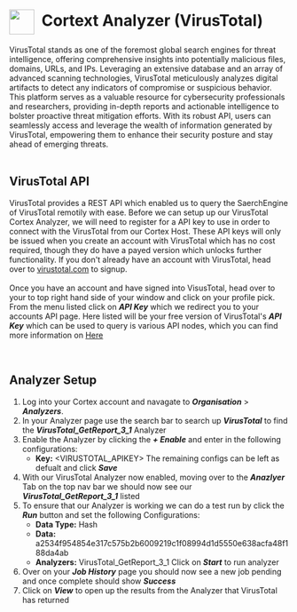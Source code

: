 # <img align="center" src="https://www.virustotal.com/gui/images/manifest/icon-144x144.png" height="45px" width="45px">&nbsp; Cortext Analyzer (VirusTotal)
VirusTotal stands as one of the foremost global search engines for threat intelligence, offering comprehensive insights into potentially malicious files, domains, URLs, and IPs. 
Leveraging an extensive database and an array of advanced scanning technologies, VirusTotal meticulously analyzes digital artifacts to detect any indicators of compromise or suspicious behavior. 
This platform serves as a valuable resource for cybersecurity professionals and researchers, providing in-depth reports and actionable intelligence to bolster proactive threat mitigation efforts. 
With its robust API, users can seamlessly access and leverage the wealth of information generated by VirusTotal, empowering them to enhance their security posture and stay ahead of emerging threats.
<br><br>

## VirusTotal API 
VirusTotal provides a REST API which enabled us to query the SaerchEngine of VirusTotal remotily with ease. Before we can setup up our VirusTotal Cortex Analyzer, we will need to register for a API key 
to use in order to connect with the VirusTotal from our Cortex Host. These API keys will only be issued when you create an account with VirusTotal which has no cost required, though they do have a payed 
version which unlocks further functionality. If you don't already have an account with VirusTotal, head over to [virustotal.com](https://www.virustotal.com/gui/join-us) to signup. 
<br><br>
Once you have an account and have signed into VisusTotal, head over to your to top right hand side of your window and click on your profile pick. From the menu listed click on ***API Key*** which we redirect you 
to your accounts API page. Here listed will be your free version of VirusTotal's ***API Key*** which can be used to query is various API nodes, which you can find more information on [Here](https://docs.virustotal.com/reference/overview)

<br>

## Analyzer Setup 
1. Log into your Cortex account and navagate to ***Organisation*** > ***Analyzers***.
2. In your Analyzer page use the search bar to search up ***VirusTotal*** to find the ***VirusTotal_GetReport_3_1*** Analyzer
3. Enable the Analyzer by clicking the ***+ Enable*** and enter in the following configurations:
    - **Key:** <VIRUSTOTAL_APIKEY>
  The remaining configs can be left as defualt and click ***Save***
4. With our VirusTotal Analyzer now enabled, moving over to the ***Anazlyer*** Tab on the top nav bar we should now see our ***VirusTotal_GetReport_3_1*** listed
5. To ensure that our Analyzer is working we can do a test run by click the ***Run*** button and set the following Configurations:
    - **Data Type:** Hash
    - **Data:** a2534f954854e317c575b2b6009219c1f08994d1d5550e638acfa48f188da4ab
    - **Analyzers:** VirusTotal_GetReport_3_1
  Click on ***Start*** to run analyzer
6. Over on your ***Job History*** page you should now see a new job pending and once complete should show ***Success***
7. Click on ***View*** to open up the results from the Analyzer that VirusTotal has returned

